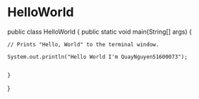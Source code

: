 # HelloWorld



public class HelloWorld {
public static void main(String[] args) {

    // Prints "Hello, World" to the terminal window.
    
    System.out.println("Hello World I'm QuayNguyen51600073");
   
    
    }
    
}
